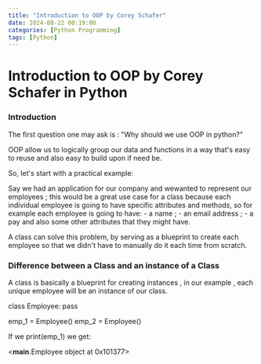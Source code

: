 ```yaml
---
title: "Introduction to OOP by Corey Schafer" 
date: 2024-08-22 00:19:00 
categories: [Python Programming]
tags: [Python]
---
```


<script type="text/javascript" id="MathJax-script" async
  src="https://cdn.jsdelivr.net/npm/mathjax@3/es5/tex-mml-chtml.js">
</script>

<script>
  MathJax = {
    tex: {
      inlineMath: [['$', '$']]
    }
  };
</script>

# Introduction to OOP by Corey Schafer in Python

### Introduction

The first question one may ask is : "Why should we use OOP in python?" 

OOP allow us to logically group our data and functions in a way that's easy to reuse and also easy to build upon if need be.

So, let's start with a practical example:

Say we had an application for our company and wewanted to represent our employees ; this would be a great use case for a class because each individual employee is going to have specific attributes and methods, so for example each employee is going to have: - a name ; - an email address ; - a pay and also some other attributes that they might have.

A class can solve this problem, by serving as a blueprint to create each employee so that we didn't have to manually do it each time from scratch.

### Difference between a Class and an instance of a Class

A class is basically a blueprint for creating instances , in our example , each unique employee will be an instance of our class.

class Employee:
    pass

emp_1 = Employee()
emp_2 = Employee()

If we print(emp_1) we get:

<__main__.Employee object at 0x101377>

